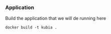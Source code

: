 ### Application

Build the application that we will de running here

```
docker build -t kubia .
```